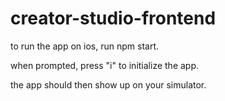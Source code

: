 # creator-studio-frontend

to run the app on ios, run npm start. 

when prompted, press "i" to initialize the app. 

the app should then show up on your simulator. 
